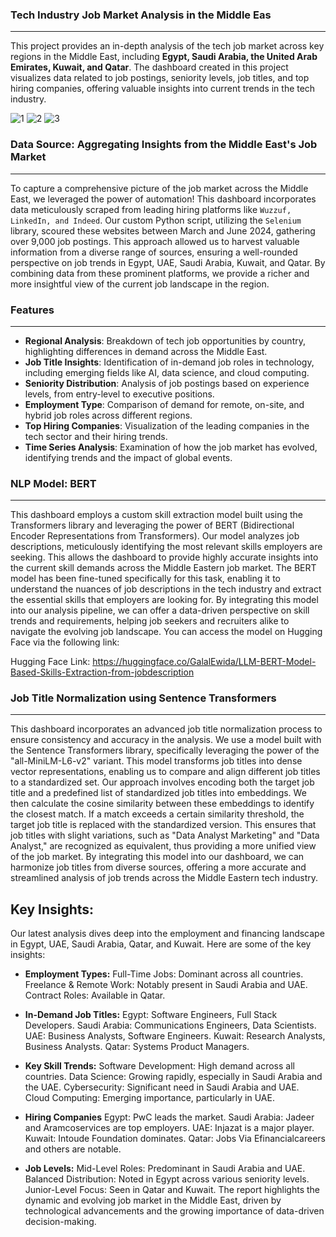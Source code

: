 ### Tech Industry Job Market Analysis in the Middle Eas
____________________________________________________________________________________________________________________________________________________________________________________________________
This project provides an in-depth analysis of the tech job market across key regions in the Middle East, including **Egypt, Saudi Arabia, the United Arab Emirates, Kuwait, and Qatar**. The dashboard created in this project visualizes data related to job postings, seniority levels, job titles, and top hiring companies, offering valuable insights into current trends in the tech industry.

![1](https://github.com/user-attachments/assets/e6962e60-1538-4fb5-8a32-45ec8cad770f)
![2](https://github.com/user-attachments/assets/b2b559f6-385b-40f5-8feb-06710f7f952e)
![3](https://github.com/user-attachments/assets/257f4dcc-f291-444e-9231-2244405c3890)

### Data Source: Aggregating Insights from the Middle East's Job Market
_____________________________________________________________________________________________________________________________________________________________________________________________________
To capture a comprehensive picture of the job market across the Middle East, we leveraged the power of automation! This dashboard incorporates data meticulously scraped from leading hiring platforms like `Wuzzuf, LinkedIn, and Indeed`. Our custom Python script, utilizing the `Selenium` library, scoured these websites between March and June 2024, gathering over 9,000 job postings.
This approach allowed us to harvest valuable information from a diverse range of sources, ensuring a well-rounded perspective on job trends in Egypt, UAE, Saudi Arabia, Kuwait, and Qatar. By combining data from these prominent platforms, we provide a richer and more insightful view of the current job landscape in the region.

### Features
_____________________________________________________________________________________________________________________________________________________________________________________________________
* **Regional Analysis**: Breakdown of tech job opportunities by country, highlighting differences in demand across the Middle East.
* **Job Title Insights**: Identification of in-demand job roles in technology, including emerging fields like AI, data science, and cloud computing.
* **Seniority Distribution**: Analysis of job postings based on experience levels, from entry-level to executive positions.
* **Employment Type**: Comparison of demand for remote, on-site, and hybrid job roles across different regions.
* **Top Hiring Companies**: Visualization of the leading companies in the tech sector and their hiring trends.
* **Time Series Analysis**: Examination of how the job market has evolved, identifying trends and the impact of global events.

### NLP Model: BERT
_____________________________________________________________________________________________________________________________________________________________________________________________________
This dashboard employs a custom skill extraction model built using the Transformers library and leveraging the power of BERT (Bidirectional Encoder Representations from Transformers). Our model analyzes job descriptions, meticulously identifying the most relevant skills employers are seeking. This allows the dashboard to provide highly accurate insights into the current skill demands across the Middle Eastern job market.
The BERT model has been fine-tuned specifically for this task, enabling it to understand the nuances of job descriptions in the tech industry and extract the essential skills that employers are looking for. By integrating this model into our analysis pipeline, we can offer a data-driven perspective on skill trends and requirements, helping job seekers and recruiters alike to navigate the evolving job landscape.
You can access the model on Hugging Face via the following link:

Hugging Face Link: https://huggingface.co/GalalEwida/LLM-BERT-Model-Based-Skills-Extraction-from-jobdescription 

### Job Title Normalization using Sentence Transformers
_____________________________________________________________________________________________________________________________________________________________________________________________________
This dashboard incorporates an advanced job title normalization process to ensure consistency and accuracy in the analysis. We use a model built with the Sentence Transformers library, specifically leveraging the power of the "all-MiniLM-L6-v2" variant. This model transforms job titles into dense vector representations, enabling us to compare and align different job titles to a standardized set.
Our approach involves encoding both the target job title and a predefined list of standardized job titles into embeddings. We then calculate the cosine similarity between these embeddings to identify the closest match. If a match exceeds a certain similarity threshold, the target job title is replaced with the standardized version. This ensures that job titles with slight variations, such as "Data Analyst Marketing" and "Data Analyst," are recognized as equivalent, thus providing a more unified view of the job market.
By integrating this model into our dashboard, we can harmonize job titles from diverse sources, offering a more accurate and streamlined analysis of job trends across the Middle Eastern tech industry.


## Key Insights:
Our latest analysis dives deep into the employment and financing landscape in Egypt, UAE, Saudi Arabia, Qatar, and Kuwait. Here are some of the key insights:
 * **Employment Types:**
 Full-Time Jobs: Dominant across all countries.
 Freelance & Remote Work: Notably present in Saudi Arabia and UAE.
 Contract Roles: Available in Qatar.
 
 * **In-Demand Job Titles:**
 Egypt: Software Engineers, Full Stack Developers.
 Saudi Arabia: Communications Engineers, Data Scientists.
 UAE: Business Analysts, Software Engineers.
 Kuwait: Research Analysts, Business Analysts.
 Qatar: Systems Product Managers.
 
 * **Key Skill Trends:**
 Software Development: High demand across all countries.
 Data Science: Growing rapidly, especially in Saudi Arabia and the UAE.
 Cybersecurity: Significant need in Saudi Arabia and UAE.
 Cloud Computing: Emerging importance, particularly in UAE.

* **Hiring Companies**
 Egypt: PwC leads the market.
 Saudi Arabia: Jadeer and Aramcoservices are top employers.
 UAE: Injazat is a major player.
 Kuwait: Intoude Foundation dominates.
 Qatar: Jobs Via Efinancialcareers and others are notable.

 * **Job Levels:**
 Mid-Level Roles: Predominant in Saudi Arabia and UAE.
 Balanced Distribution: Noted in Egypt across various seniority levels.
 Junior-Level Focus: Seen in Qatar and Kuwait.
 The report highlights the dynamic and evolving job market in the Middle East, driven by technological
 advancements and the growing importance of data-driven decision-making.
